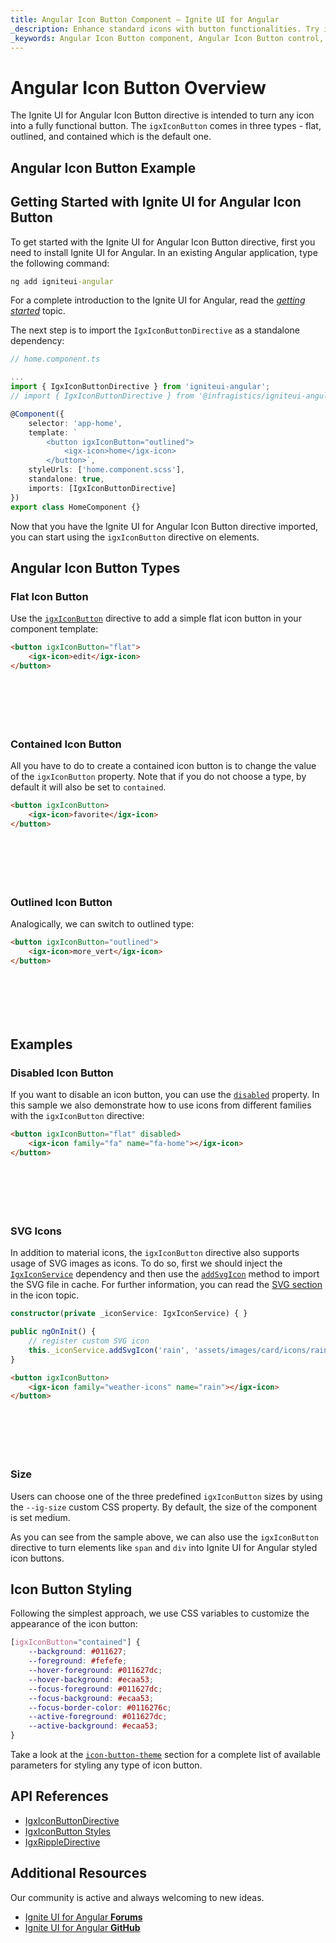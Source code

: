 ```yaml
---
title: Angular Icon Button Component – Ignite UI for Angular
_description: Enhance standard icons with button functionalities. Try it now.
_keywords: Angular Icon Button component, Angular Icon Button control, Ignite UI for Angular, UI controls, Angular widgets, web widgets, UI widgets, Angular, Native Angular Components Suite, Native Angular Controls, Angular UI Components,
---
```


# Angular Icon Button Overview

The Ignite UI for Angular Icon Button directive is intended to turn any icon into a fully functional button. The `igxIconButton` comes in three types - flat, outlined, and contained which is the default one. 

## Angular Icon Button Example

<code-view style="height: 70px"
           data-demos-base-url="{environment:demosBaseUrl}"
           iframe-src="{environment:demosBaseUrl}/data-entries/icon-button-overview" alt="Angular Icon Button Example">
</code-view>

<div class="divider--half"></div>

## Getting Started with Ignite UI for Angular Icon Button

To get started with the Ignite UI for Angular Icon Button directive, first you need to install Ignite UI for Angular. In an existing Angular application, type the following command:

```cmd
ng add igniteui-angular
```

For a complete introduction to the Ignite UI for Angular, read the [*getting started*](general/getting-started.md) topic.

The next step is to import the `IgxIconButtonDirective` as a standalone dependency:

```typescript
// home.component.ts

...
import { IgxIconButtonDirective } from 'igniteui-angular';
// import { IgxIconButtonDirective } from '@infragistics/igniteui-angular'; for licensed package

@Component({
    selector: 'app-home',
    template: `
        <button igxIconButton="outlined">
            <igx-icon>home</igx-icon>
        </button>`,
    styleUrls: ['home.component.scss'],
    standalone: true,
    imports: [IgxIconButtonDirective]
})
export class HomeComponent {}
```

Now that you have the Ignite UI for Angular Icon Button directive imported, you can start using the `igxIconButton` directive on elements.

## Angular Icon Button Types

### Flat Icon Button

Use the [`igxIconButton`]({environment:angularApiUrl}/classes/igxiconbuttondirective.html) directive to add a simple flat icon button in your component template:

```html
<button igxIconButton="flat">
    <igx-icon>edit</igx-icon>
</button>
```

<div class="sample-container loading" style="height: 70px">
    <iframe class="lazyload" seamless width="100%" height="100%" frameborder="0" data-src="{environment:demosBaseUrl}/data-entries/flat-icon-button"></iframe>
</div>

### Contained Icon Button

All you have to do to create a contained icon button is to change the value of the `igxIconButton` property. Note that if you do not choose a type, by default it will also be set to `contained`.

```html
<button igxIconButton>
    <igx-icon>favorite</igx-icon>
</button>
```

<div class="sample-container loading" style="height: 70px">
    <iframe class="lazyload" seamless width="100%" height="100%" frameborder="0" data-src="{environment:demosBaseUrl}/data-entries/contained-icon-button">
</iframe></div>

### Outlined Icon Button

Analogically, we can switch to outlined type:

```html
<button igxIconButton="outlined">
    <igx-icon>more_vert</igx-icon>
</button>
```

<div class="sample-container loading" style="height: 70px">
    <iframe class="lazyload" seamless width="100%" height="100%" frameborder="0" data-src="{environment:demosBaseUrl}/data-entries/outlined-icon-button">
</iframe></div>

## Examples

### Disabled Icon Button

If you want to disable an icon button, you can use the [`disabled`]({environment:angularApiUrl}/classes/igxiconbuttoncomponent.html#disabled) property. In this sample we also demonstrate how to use icons from different families with the `igxIconButton` directive:

```html
<button igxIconButton="flat" disabled>
    <igx-icon family="fa" name="fa-home"></igx-icon>
</button>
```

<div class="sample-container loading" style="height: 70px">
    <iframe class="lazyload" seamless width="100%" height="100%" frameborder="0" data-src="{environment:demosBaseUrl}/data-entries/disabled-icon-button">
</iframe></div>

### SVG Icons

In addition to material icons, the `igxIconButton` directive also supports usage of SVG images as icons. To do so, first we should inject the [`IgxIconService`]({environment:angularApiUrl}/classes/igxiconservice.html) dependency and then use the [`addSvgIcon`]({environment:angularApiUrl}/classes/igxiconservice.html#addSvgIcon) method to import the SVG file in cache. For further information, you can read the [SVG section](icon.md#svg-icons) in the icon topic.

```typescript
constructor(private _iconService: IgxIconService) { }

public ngOnInit() {
    // register custom SVG icon
    this._iconService.addSvgIcon('rain', 'assets/images/card/icons/rain.svg', 'weather-icons');
}
```

```html
<button igxIconButton>
    <igx-icon family="weather-icons" name="rain"></igx-icon>
</button>
```

<div class="sample-container loading" style="height: 70px">
    <iframe class="lazyload" seamless width="100%" height="100%" frameborder="0" data-src="{environment:demosBaseUrl}/data-entries/svg-icon-button">
</iframe></div>

### Size 

Users can choose one of the three predefined `igxIconButton` sizes by using the `--ig-size` custom CSS property. By default, the size of the component is set medium. 

<code-view style="height: 70px"
           data-demos-base-url="{environment:demosBaseUrl}"
           iframe-src="{environment:demosBaseUrl}/data-entries/icon-button-size" alt="Angular Icon Button Size Example">
</code-view>
<div class="divider--half"></div>


As you can see from the sample above, we can also use the `igxIconButton` directive to turn elements like `span` and `div` into Ignite UI for Angular styled icon buttons. 

## Icon Button Styling

Following the simplest approach, we use CSS variables to customize the appearance of the icon button:

```scss
[igxIconButton="contained"] {
    --background: #011627;
    --foreground: #fefefe;
    --hover-foreground: #011627dc;
    --hover-background: #ecaa53;
    --focus-foreground: #011627dc;
    --focus-background: #ecaa53;
    --focus-border-color: #0116276c;
    --active-foreground: #011627dc;
    --active-background: #ecaa53;
}
```

Take a look at the [`icon-button-theme`]({environment:sassApiUrl}/index.html#function-icon-button-theme) section for a complete list of available parameters for styling any type of icon button.

<code-view style="height: 100px"
           no-theming
           data-demos-base-url="{environment:demosBaseUrl}"
           iframe-src="{environment:demosBaseUrl}/data-entries/icon-button-styling" >
</code-view>
<div class="divider--half"></div>

## API References
<div class="divider--half"></div>

* [IgxIconButtonDirective]({environment:angularApiUrl}/classes/igxiconbuttondirective.html)
* [IgxIconButton Styles]({environment:sassApiUrl}/index.html#function-icon-button-theme)
* [IgxRippleDirective]({environment:angularApiUrl}/classes/igxrippledirective.html)

## Additional Resources
<div class="divider--half"></div>

Our community is active and always welcoming to new ideas.

* [Ignite UI for Angular **Forums**](https://www.infragistics.com/community/forums/f/ignite-ui-for-angular)
* [Ignite UI for Angular **GitHub**](https://github.com/IgniteUI/igniteui-angular)
